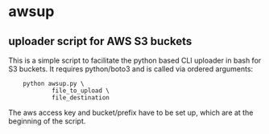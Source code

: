 # awsup
## uploader script for AWS S3 buckets

This is a simple script to facilitate the python based CLI uploader in bash for S3 buckets. It requires python/boto3 and is called via ordered arguments:

        python awsup.py \
                file_to_upload \
                file_destination

The aws access key and bucket/prefix have to be set up, which are at the beginning of the script.
